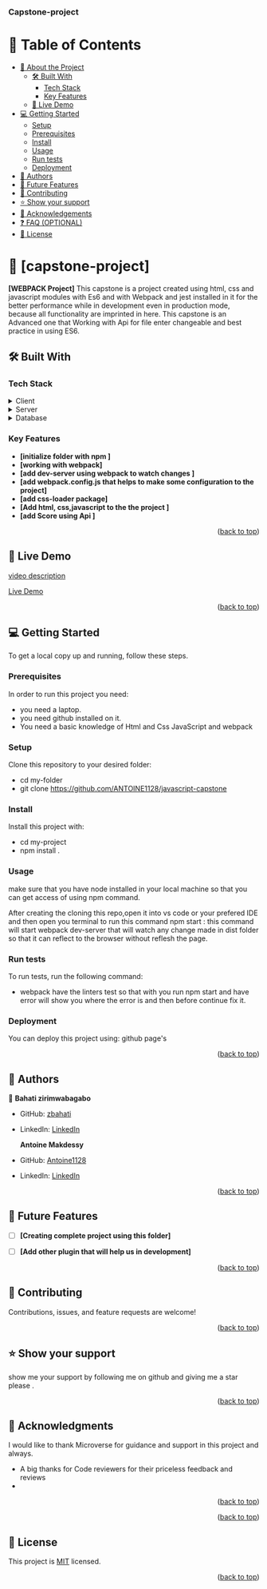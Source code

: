 <a name="readme-top"></a>

  <h3><b>Capstone-project</b></h3>

</div>

<!-- TABLE OF CONTENTS -->

# 📗 Table of Contents

- [📖 About the Project](#about-project)
  - [🛠 Built With](#built-with)
    - [Tech Stack](#tech-stack)
    - [Key Features](#key-features)
  - [🚀 Live Demo](#live-demo)
- [💻 Getting Started](#getting-started)
  - [Setup](#setup)
  - [Prerequisites](#prerequisites)
  - [Install](#install)
  - [Usage](#usage)
  - [Run tests](#run-tests)
  - [Deployment](#triangular_flag_on_post-deployment)
- [👥 Authors](#authors)
- [🔭 Future Features](#future-features)
- [🤝 Contributing](#contributing)
- [⭐️ Show your support](#support)
- [🙏 Acknowledgements](#acknowledgements)
- [❓ FAQ (OPTIONAL)](#faq)
- [📝 License](#license)

<!-- PROJECT DESCRIPTION -->

# 📖 [capstone-project] <a name="about-project"></a>

**[WEBPACK Project]**
  This capstone  is a project created using html, css and javascript modules with Es6 and  with Webpack and jest installed in it for the better performance while in development even in production mode, because all functionality are imprinted   in here. This capstone is an Advanced one that Working with Api  for file enter changeable and best practice in using ES6.
## 🛠 Built With <a name="built-with"></a>

### Tech Stack <a name="tech-stack"></a>



<details>
  <summary>Client</summary>
  <ul>
    <li><a href="">HTML5</a></li>
    <li><a href="">CSS3</a></li>
    <li><a href="">Modern JavaScript ES6 modules</a></li>
  </ul>
</details>

<details>
  <summary>Server</summary>
  <ul>
    <li><a href="">n/a</a></li>
  </ul>
</details>

<details>
<summary>Database</summary>
  <ul>
    <li><a href="/">n/a</a></li>
  </ul>
</details>

<!-- Features -->

### Key Features <a name="key-features"></a>


- **[initialize folder with npm ]**
- **[working with webpack]**
- **[add dev-server using webpack to watch changes ]**
- **[add webpack.config.js that helps to make some configuration to the project]**
- **[add css-loader package]**
- **[Add html, css,javascript to the the project ]**
- **[add Score using Api ]**






<p align="right">(<a href="#readme-top">back to top</a>)</p>

<!-- LIVE DEMO -->

## 🚀 Live Demo <a name="live-demo"></a>
 <p><a href="https://drive.google.com/file/d/14zRoHM5TOujrdnlNwP1o-A8dBot-5ylN/view?usp=sharing">video description</a></p>
 <p><a href="https://antoine1128.github.io/javascript-capstone/dist/">Live Demo</a></p>

<p align="right">(<a href="#readme-top" >back to top</a>)</p>

<!-- GETTING STARTED -->

## 💻 Getting Started <a name="getting-started"></a>


To get a local copy up and running, follow these steps.

### Prerequisites

In order to run this project you need:
- you need a laptop.
- you need github installed on it.
- You need a basic knowledge of Html and Css  JavaScript and webpack


### Setup

Clone this repository to your desired folder:
- cd my-folder
- git clone https://github.com/ANTOINE1128/javascript-capstone


### Install

Install this project with:


- cd my-project
- npm install .


### Usage
make sure that you have node installed  in your local machine so that you can get access of using npm command.

After creating the cloning this repo,open it into vs code or your prefered IDE and then   open you terminal to  run this command
npm start : this command will start webpack dev-server that will watch any change made in dist folder so that it can reflect to the browser without reflesh the page.



### Run tests

To run tests, run the following command:

- webpack have the linters test so that with you run npm start and have error will show you where the error is and then before continue fix it.

### Deployment

You can deploy this project using: github page's


<p align="right">(<a href="#readme-top">back to top</a>)</p>

<!-- AUTHORS -->

## 👥 Authors <a name="authors"></a>



👤 **Bahati zirimwabagabo**

- GitHub: [zbahati](https://github.com/zbahati)
- LinkedIn: [LinkedIn](https://www.linkedin.com/in/zirimwabagabo-bahati)

  **Antoine  Makdessy**

- GitHub: [Antoine1128](https://github.com/Antoine1128)
- LinkedIn: [LinkedIn]( https://www.linkedin.com/in/antoine-makdessy/)


<p align="right">(<a href="#readme-top">back to top</a>)</p>

<!-- FUTURE FEATURES -->

## 🔭 Future Features <a name="future-features"></a>


- [ ] **[Creating complete project using this folder]**
- [ ] **[Add other plugin that will help us in development]**


<p align="right">(<a href="#readme-top">back to top</a>)</p>

<!-- CONTRIBUTING -->

## 🤝 Contributing <a name="contributing"></a>

Contributions, issues, and feature requests are welcome!


<p align="right">(<a href="#readme-top">back to top</a>)</p>

<!-- SUPPORT -->

## ⭐️ Show your support <a name="support"></a>


show me your support by following me on github and giving me a star please .

<p align="right">(<a href="#readme-top">back to top</a>)</p>

<!-- ACKNOWLEDGEMENTS -->

## 🙏 Acknowledgments <a name="acknowledgements"></a>

I would like to thank Microverse for guidance and support in this project and always.
- A big thanks for Code reviewers for their priceless feedback and reviews
-  
<p align="right">(<a href="#readme-top">back to top</a>)</p>



<p align="right">(<a href="#readme-top">back to top</a>)</p>

<!-- LICENSE -->

## 📝 License <a name="license"></a>
This project is [MIT](./license.md) licensed.



<p align="right">(<a href="#readme-top">back to top</a>)</p>
